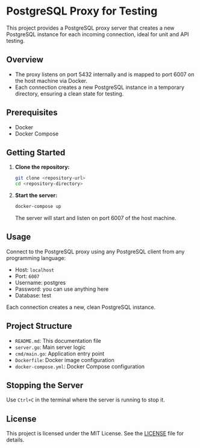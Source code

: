 # PostgreSQL Proxy for Testing

This project provides a PostgreSQL proxy server that creates a new PostgreSQL instance for each incoming connection, ideal for unit and API testing.

## Overview

- The proxy listens on port 5432 internally and is mapped to port 6007 on the host machine via Docker.
- Each connection creates a new PostgreSQL instance in a temporary directory, ensuring a clean state for testing.

## Prerequisites

- Docker
- Docker Compose

## Getting Started

1. **Clone the repository:**

   ```bash
   git clone <repository-url>
   cd <repository-directory>
   ```

2. **Start the server:**

   ```bash
   docker-compose up
   ```

   The server will start and listen on port 6007 of the host machine.

## Usage

Connect to the PostgreSQL proxy using any PostgreSQL client from any programming language:

- Host: `localhost`
- Port: `6007`
- Username: postgres
- Password: you can use anything here
- Database: test

Each connection creates a new, clean PostgreSQL instance.

## Project Structure

- `README.md`: This documentation file
- `server.go`: Main server logic
- `cmd/main.go`: Application entry point
- `Dockerfile`: Docker image configuration
- `docker-compose.yml`: Docker Compose configuration

## Stopping the Server

Use `Ctrl+C` in the terminal where the server is running to stop it.

## License

This project is licensed under the MIT License. See the [LICENSE](LICENSE) file for details.
